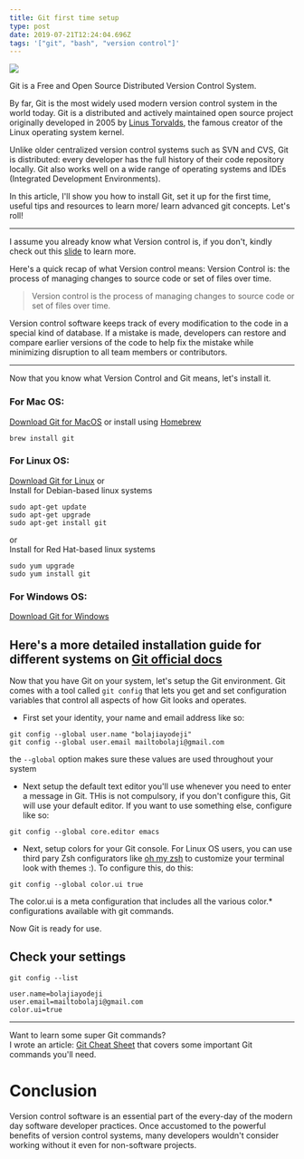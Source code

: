 ```yaml
---
title: Git first time setup
type: post
date: 2019-07-21T12:24:04.696Z
tags: '["git", "bash", "version control"]'
---
```

![](https://res.cloudinary.com/iambeejayayo/image/upload/v1563720476/blog/0002/banner.png)

Git is a Free and Open Source Distributed Version Control System.

By far, Git is the most widely used modern version control system in the world today. Git is a distributed and actively maintained open source project originally developed in 2005 by [Linus Torvalds](https://en.wikipedia.org/wiki/Linus_Torvalds), the famous creator of the Linux operating system kernel.

Unlike older centralized version control systems such as SVN and CVS, Git is distributed: every developer has the full history of their code repository locally. Git also works well on a wide range of operating systems and IDEs (Integrated Development Environments).

In this article, I'll show you how to install Git, set it up for the first time, useful tips and resources to learn more/ learn advanced git concepts. Let's roll!

- - -

I assume you already know what Version control is, if you don't, kindly check out this [slide](http://slides.com/bolajiayodeji/introduction-to-version-control-with-git-and-github) to learn more. 

Here's a quick recap of what Version control means:
Version Control is:
the process of managing changes to source code or set of files over time.

> Version control is the process of managing changes to source code or set of files over time.

Version control software keeps track of every modification to the code in a special kind of database.
If a mistake is made, developers can restore and compare earlier versions of the code to help fix the mistake while minimizing disruption to all team members or contributors.

- - -

Now that you know what Version Control and Git means, let's install it.

### For Mac OS: <br>

[Download Git for MacOS](http://git-scm.com/download/mac)
or install using [Homebrew](https://brew.sh)

```
brew install git
```

### For Linux OS: <br>

[Download Git for Linux](https://git-scm.com/download/linux) or <br>
Install for Debian-based linux systems 

```
sudo apt-get update
sudo apt-get upgrade
sudo apt-get install git
```

or <br>
Install for Red Hat-based linux systems

```
sudo yum upgrade
sudo yum install git
```

### For Windows OS: <br>

[Download Git for Windows](https://git-scm.com/download/win)

Here's a more detailed installation guide for different systems on [Git official docs](https://git-scm.com/book/en/v2/Getting-Started-Installing-Git)
---

Now that you have Git on your system, let's setup the Git environment. 
Git comes with a tool called `git config` that lets you get and set configuration variables that control all aspects of how Git looks and operates.

- First set your identity, your name and email address like so:

```
git config --global user.name "bolajiayodeji"
git config --global user.email mailtobolaji@gmail.com
```
the `--global` option makes sure these values are used throughout your system

- Next setup the default text editor you'll use whenever you need to enter a message in Git. THis is not compulsory, if you don't configure this, Git will use your default editor. If you want to use something else, configure like so:

```
git config --global core.editor emacs
```

- Next, setup colors for your Git console. For Linux OS users, you can use third pary Zsh configurators like [oh my zsh](https://ohmyz.sh/) to customize your terminal look with themes :). To configure this, do this:

```
git config --global color.ui true
```
The color.ui is a meta configuration that includes all the various color.* configurations available with git commands. 

Now Git is ready for use. 

## Check your settings

```
git config --list
```

```
user.name=bolajiayodeji
user.email=mailtobolaji@gmail.com
color.ui=true
```

---
Want to learn some super Git commands? <br>
I wrote an article: [Git Cheat Sheet](https://www.bolajiayodeji.com/git-cheat-sheet/) that covers some important Git commands you'll need. 


# Conclusion

Version control software is an essential part of the every-day of the modern day software developer practices.
Once accustomed to the powerful benefits of version control systems, many developers wouldn't consider working without it even for non-software projects.
